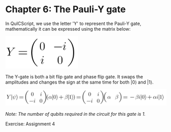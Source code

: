 # Chapter 6: The Pauli-Y gate

In QuICScript, we use the letter 'Y' to represent the Pauli-Y gate, mathematically it can be expressed using the matrix below:

![Matrix](./figures/Pauli-Y.png)

The Y-gate is both a bit flip gate and phase flip gate. It swaps the amplitudes and changes the sign at the same time for both |0⟩ and |1⟩.

![Linear Algebra](./figures/Pauli-Y2.png)

_Note: The number of qubits required in the circuit for this gate is 1._

Exercise: Assignment 4
